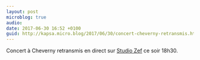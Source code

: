 ```yaml
---
layout: post
microblog: true
audio: 
date: 2017-06-30 16:52 +0100
guid: http://kapsa.micro.blog/2017/06/30/concert-cheverny-retransmis.html
---
```

Concert à Cheverny retransmis en direct sur [Studio Zef](http://www.studiozef.fr) ce soir 18h30.
